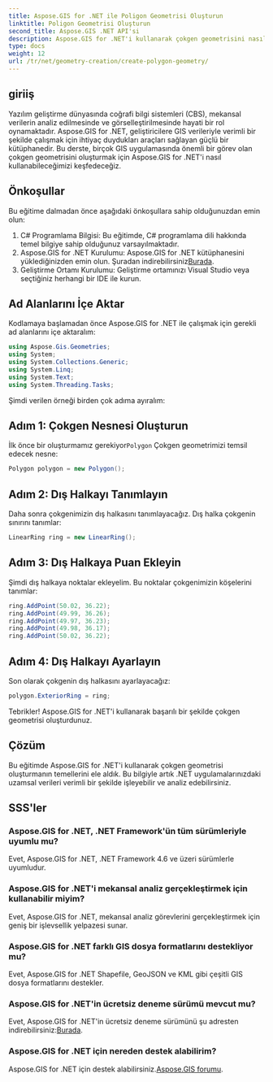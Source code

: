 ```yaml
---
title: Aspose.GIS for .NET ile Poligon Geometrisi Oluşturun
linktitle: Poligon Geometrisi Oluşturun
second_title: Aspose.GIS .NET API'si
description: Aspose.GIS for .NET'i kullanarak çokgen geometrisini nasıl oluşturacağınızı öğrenin. .NET geliştiricileri için adım adım eğitim.
type: docs
weight: 12
url: /tr/net/geometry-creation/create-polygon-geometry/
---
```

## giriiş
Yazılım geliştirme dünyasında coğrafi bilgi sistemleri (CBS), mekansal verilerin analiz edilmesinde ve görselleştirilmesinde hayati bir rol oynamaktadır. Aspose.GIS for .NET, geliştiricilere GIS verileriyle verimli bir şekilde çalışmak için ihtiyaç duydukları araçları sağlayan güçlü bir kütüphanedir. Bu derste, birçok GIS uygulamasında önemli bir görev olan çokgen geometrisini oluşturmak için Aspose.GIS for .NET'i nasıl kullanabileceğimizi keşfedeceğiz.
## Önkoşullar
Bu eğitime dalmadan önce aşağıdaki önkoşullara sahip olduğunuzdan emin olun:
1. C# Programlama Bilgisi: Bu eğitimde, C# programlama dili hakkında temel bilgiye sahip olduğunuz varsayılmaktadır.
2.  Aspose.GIS for .NET Kurulumu: Aspose.GIS for .NET kütüphanesini yüklediğinizden emin olun. Şuradan indirebilirsiniz[Burada](https://releases.aspose.com/gis/net/).
3. Geliştirme Ortamı Kurulumu: Geliştirme ortamınızı Visual Studio veya seçtiğiniz herhangi bir IDE ile kurun.

## Ad Alanlarını İçe Aktar
Kodlamaya başlamadan önce Aspose.GIS for .NET ile çalışmak için gerekli ad alanlarını içe aktaralım:
```csharp
using Aspose.Gis.Geometries;
using System;
using System.Collections.Generic;
using System.Linq;
using System.Text;
using System.Threading.Tasks;
```

Şimdi verilen örneği birden çok adıma ayıralım:
## Adım 1: Çokgen Nesnesi Oluşturun
 İlk önce bir oluşturmamız gerekiyor`Polygon` Çokgen geometrimizi temsil edecek nesne:
```csharp
Polygon polygon = new Polygon();
```
## Adım 2: Dış Halkayı Tanımlayın
Daha sonra çokgenimizin dış halkasını tanımlayacağız. Dış halka çokgenin sınırını tanımlar:
```csharp
LinearRing ring = new LinearRing();
```
## Adım 3: Dış Halkaya Puan Ekleyin
Şimdi dış halkaya noktalar ekleyelim. Bu noktalar çokgenimizin köşelerini tanımlar:
```csharp
ring.AddPoint(50.02, 36.22);
ring.AddPoint(49.99, 36.26);
ring.AddPoint(49.97, 36.23);
ring.AddPoint(49.98, 36.17);
ring.AddPoint(50.02, 36.22);
```
## Adım 4: Dış Halkayı Ayarlayın
Son olarak çokgenin dış halkasını ayarlayacağız:
```csharp
polygon.ExteriorRing = ring;
```
Tebrikler! Aspose.GIS for .NET'i kullanarak başarılı bir şekilde çokgen geometrisi oluşturdunuz.

## Çözüm
Bu eğitimde Aspose.GIS for .NET'i kullanarak çokgen geometrisi oluşturmanın temellerini ele aldık. Bu bilgiyle artık .NET uygulamalarınızdaki uzamsal verileri verimli bir şekilde işleyebilir ve analiz edebilirsiniz.
## SSS'ler
### Aspose.GIS for .NET, .NET Framework'ün tüm sürümleriyle uyumlu mu?
Evet, Aspose.GIS for .NET, .NET Framework 4.6 ve üzeri sürümlerle uyumludur.
### Aspose.GIS for .NET'i mekansal analiz gerçekleştirmek için kullanabilir miyim?
Evet, Aspose.GIS for .NET, mekansal analiz görevlerini gerçekleştirmek için geniş bir işlevsellik yelpazesi sunar.
### Aspose.GIS for .NET farklı GIS dosya formatlarını destekliyor mu?
Evet, Aspose.GIS for .NET Shapefile, GeoJSON ve KML gibi çeşitli GIS dosya formatlarını destekler.
### Aspose.GIS for .NET'in ücretsiz deneme sürümü mevcut mu?
 Evet, Aspose.GIS for .NET'in ücretsiz deneme sürümünü şu adresten indirebilirsiniz:[Burada](https://releases.aspose.com/).
### Aspose.GIS for .NET için nereden destek alabilirim?
 Aspose.GIS for .NET için destek alabilirsiniz.[Aspose.GIS forumu](https://forum.aspose.com/c/gis/33).